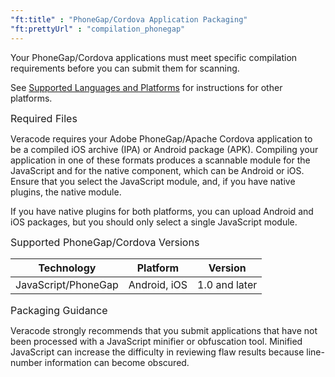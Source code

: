 ```yaml
---
"ft:title" : "PhoneGap/Cordova Application Packaging"
"ft:prettyUrl" : "compilation_phonegap"
---
```


Your PhoneGap/Cordova applications must meet specific compilation requirements before you can submit them for scanning.

See [Supported Languages and Platforms](https://docs.veracode.com/r/r_supported_table) for instructions for other platforms.

<p><span style="font-size: medium;">Required Files</span></p>

Veracode requires your Adobe PhoneGap/Apache Cordova application to be a compiled iOS archive \(IPA\) or Android package \(APK\). Compiling your application in one of these formats produces a scannable module for the JavaScript and for the native component, which can be Android or iOS. Ensure that you select the JavaScript module, and, if you have native plugins, the native module.

If you have native plugins for both platforms, you can upload Android and iOS packages, but you should only select a single JavaScript module.

<p><span style="font-size: medium;">Supported PhoneGap/Cordova Versions</span></p>

|Technology|Platform|Version|
|----|----|----|
|JavaScript/PhoneGap|Android, iOS|1.0 and later|

<p><span style="font-size: medium;">Packaging Guidance</span></p>

Veracode strongly recommends that you submit applications that have not been processed with a JavaScript minifier or obfuscation tool. Minified JavaScript can increase the difficulty in reviewing flaw results because line-number information can become obscured.
